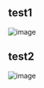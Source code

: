 ## test1
![image](https://user-images.githubusercontent.com/62541370/202846250-d65b1cf8-fa2d-4690-aeec-a4a19ee012aa.png)


## test2
![image](https://user-images.githubusercontent.com/62541370/202846227-d2c205f1-5d4a-490c-8f51-3098e19d34c9.png)
